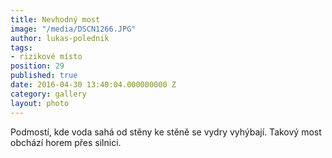 ```yaml
---
title: Nevhodný most
image: "/media/DSCN1266.JPG"
author: lukas-polednik
tags:
- rizikové místo
position: 29
published: true
date: 2016-04-30 13:40:04.000000000 Z
category: gallery
layout: photo
---
```

Podmostí, kde voda sahá od stěny ke stěně se vydry vyhýbají. Takový most
obchází horem přes silnici.
